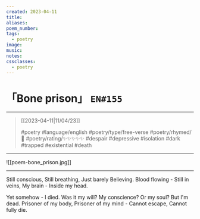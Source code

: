 ```yaml
---
created: 2023-04-11
title:
aliases:
poem_number:
tags:
  - poetry
image:
music:
notes:
cssclasses:
  - poetry
---
```

# 「Bone prison」 `EN#155`

---

> [[2023-04-11|11/04/23]]
> 
> #poetry 
> #language/english 
> #poetry/type/free-verse 
> #poetry/rhymed/🔴 
> #poetry/rating/✨✨✨✨✨ 
> #despair #depressive #isolation #dark #trapped #existential #death 

---

![[poem-bone_prison.jpg]]

---

Still conscious,
Still breathing,
Just barely
Believing.
Blood flowing -
Still in veins,
My brain -
Inside my head.

Yet somehow -
I died.
Was it my will?
My conscience? 
Or my soul? 
But I'm dead.
Prisoner of my body,
Prisoner of my mind -
Cannot escape,
Cannot fully die.